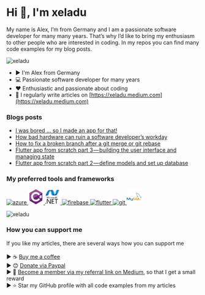 # Hi 👋, I'm xeladu

My name is Alex, I’m from Germany and I am a passionate software developer for many many years. That’s why I’d like to bring my enthusiasm to other people who are interested in coding. In my repos you can find many code examples for my blog posts.

<p align="left"> <img src="https://komarev.com/ghpvc/?username=xeladu&label=Profile%20views&color=44ff00&style=plastic" alt="xeladu" /> </p>

- ▶  I'm Alex from Germany
- 💻 Passionate software developer for many years
- ❤  Enthusiastic and passionate about coding
- 📝 I regularly write articles on [https://xeladu.medium.com](https://xeladu.medium.com)

### Blogs posts
<!-- BLOG-POST-LIST:START -->
- [I was bored … so I made an app for that!](https://medium.com/the-shortform/i-was-bored-so-i-made-an-app-for-that-dabd6f67d313?source=rss-ae1e6291afc3------2)
- [How bad hardware can ruin a software developer’s workday](https://levelup.gitconnected.com/how-bad-hardware-can-ruin-a-software-developers-workday-34c3b6ebe33f?source=rss-ae1e6291afc3------2)
- [How to fix a broken branch after a git merge or git rebase](https://levelup.gitconnected.com/how-to-fix-a-broken-branch-after-a-git-merge-or-git-rebase-4ca61c0cb6fd?source=rss-ae1e6291afc3------2)
- [Flutter app from scratch part 3 — building the user interface and managing state](https://levelup.gitconnected.com/flutter-app-from-scratch-part-3-building-the-user-interface-and-managing-state-dd2bb7dffbec?source=rss-ae1e6291afc3------2)
- [Flutter app from scratch part 2 — define models and set up database](https://levelup.gitconnected.com/flutter-app-from-scratch-part-2-define-models-and-set-up-database-78a67666527a?source=rss-ae1e6291afc3------2)
<!-- BLOG-POST-LIST:END -->

### My preferred tools and frameworks
 <p>
  <a href="https://azure.microsoft.com/en-in/" target="_blank" rel="noreferrer"> <img src="https://www.vectorlogo.zone/logos/microsoft_azure/microsoft_azure-icon.svg" alt="azure" width="40" height="40"/> </a> 
  <a href="https://www.w3schools.com/cs/" target="_blank" rel="noreferrer"> <img src="https://raw.githubusercontent.com/devicons/devicon/master/icons/csharp/csharp-original.svg" alt="csharp" width="40" height="40"/> </a> 
  <a href="https://dotnet.microsoft.com/" target="_blank" rel="noreferrer"> <img src="https://raw.githubusercontent.com/devicons/devicon/master/icons/dot-net/dot-net-original-wordmark.svg" alt="dotnet" width="40" height="40"/> </a> 
  <a href="https://firebase.google.com/" target="_blank" rel="noreferrer"> <img src="https://www.vectorlogo.zone/logos/firebase/firebase-icon.svg" alt="firebase" width="40" height="40"/> </a> 
  <a href="https://flutter.dev" target="_blank" rel="noreferrer"> <img src="https://www.vectorlogo.zone/logos/flutterio/flutterio-icon.svg" alt="flutter" width="40" height="40"/> </a> 
  <a href="https://git-scm.com/" target="_blank" rel="noreferrer"> <img src="https://www.vectorlogo.zone/logos/git-scm/git-scm-icon.svg" alt="git" width="40" height="40"/> </a> 
  <a href="https://www.mysql.com/" target="_blank" rel="noreferrer"> <img src="https://raw.githubusercontent.com/devicons/devicon/master/icons/mysql/mysql-original-wordmark.svg" alt="mysql" width="40" height="40"/> </a> 
  </p>
  
  <p><img src="https://github-readme-stats.vercel.app/api/top-langs?username=xeladu&show_icons=true&theme=synthwave&locale=en&layout=compact" alt="xeladu" /></p>




### How you can support me

If you like my articles, there are several ways how you can support me<br /><br />
▶ ☕ [Buy me a coffee](https://medium.com/r/?url=https%3A%2F%2Fwww.buymeacoffee.com%2Fxeladu)<br />
▶ 😊 [Donate via Paypal](https://medium.com/r/?url=https%3A%2F%2Fwww.paypal.com%2Fdonate%2F%3Fhosted_button_id%3DJPWK39GGPAAFQ)<br />
▶ 💖 [Become a member via my referral link on Medium](https://xeladu.medium.com/membership), so that I get a small reward<br />
▶ ⭐ Star my GitHub profile with all code examples from my articles<br />
